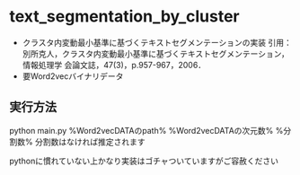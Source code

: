 # text_segmentation_by_cluster

* クラスタ内変動最小基準に基づくテキストセグメンテーションの実装
引用：別所克人，クラスタ内変動最小基準に基づくテキストセグメンテーション，情報処理学
会論文誌，47(3)，p.957-967，2006．
* 要Word2vecバイナリデータ

## 実行方法
python main.py %Word2vecDATAのpath% %Word2vecDATAの次元数% %分割数%
分割数はなければ推定されます


pythonに慣れていない上かなり実装はゴチャついていますがご容赦ください